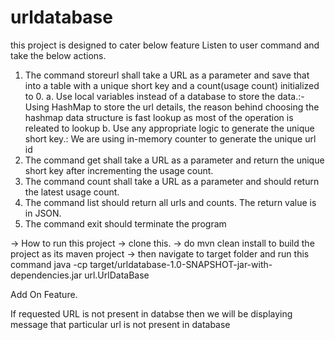 # urldatabase
this project is designed to cater below feature
Listen to user command and take the below actions.
1. The command storeurl shall take a URL as a parameter and save that into a table with a unique short key and a count(usage count) initialized to 0.
       a. Use local variables instead of a database to store the data.:- Using HashMap to store the url details, the reason behind choosing the hashmap data structure is fast lookup as most of the operation is releated to lookup
       b. Use any appropriate logic to generate the unique short key.: We are using in-memory counter to generate the unique url id
2. The command get shall take a URL as a parameter and return the unique short key after incrementing the usage count.
3. The command count shall take a URL as a parameter and should return the latest usage count.
4. The command list should return all urls and counts. The return value is in JSON.
5. The command exit should terminate the program

-> How to run this project 
-> clone this. 
-> do mvn clean install to build the project as its maven project
-> then navigate to target folder and run this command java -cp target/urldatabase-1.0-SNAPSHOT-jar-with-dependencies.jar url.UrlDataBase

Add On Feature.

If requested URL is not present in databse then we will be displaying message that particular url is not present in database
